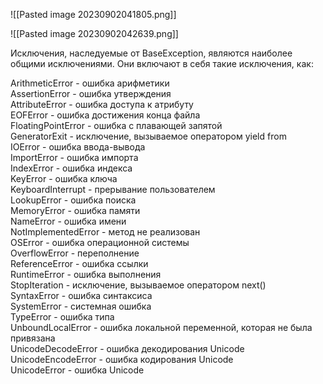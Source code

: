 ![[Pasted image 20230902041805.png]]



![[Pasted image 20230902042639.png]]


Исключения, наследуемые от BaseException, являются наиболее общими исключениями. Они включают в себя такие исключения, как:

ArithmeticError - ошибка арифметики  
AssertionError - ошибка утверждения  
AttributeError - ошибка доступа к атрибуту  
EOFError - ошибка достижения конца файла  
FloatingPointError - ошибка с плавающей запятой  
GeneratorExit - исключение, вызываемое оператором yield from  
IOError - ошибка ввода-вывода  
ImportError - ошибка импорта  
IndexError - ошибка индекса  
KeyError - ошибка ключа  
KeyboardInterrupt - прерывание пользователем  
LookupError - ошибка поиска  
MemoryError - ошибка памяти  
NameError - ошибка имени  
NotImplementedError - метод не реализован  
OSError - ошибка операционной системы  
OverflowError - переполнение  
ReferenceError - ошибка ссылки  
RuntimeError - ошибка выполнения  
StopIteration - исключение, вызываемое оператором next()  
SyntaxError - ошибка синтаксиса  
SystemError - системная ошибка  
TypeError - ошибка типа  
UnboundLocalError - ошибка локальной переменной, которая не была привязана  
UnicodeDecodeError - ошибка декодирования Unicode  
UnicodeEncodeError - ошибка кодирования Unicode  
UnicodeError - ошибка Unicode